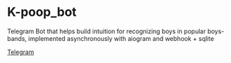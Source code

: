 # K-poop_bot
Telegram Bot that helps build intuition for recognizing boys in popular boys-bands, implemented asynchronously with aiogram and webhook + sqlite

[Telegram](https://t.me/cutekpoop_bot)
